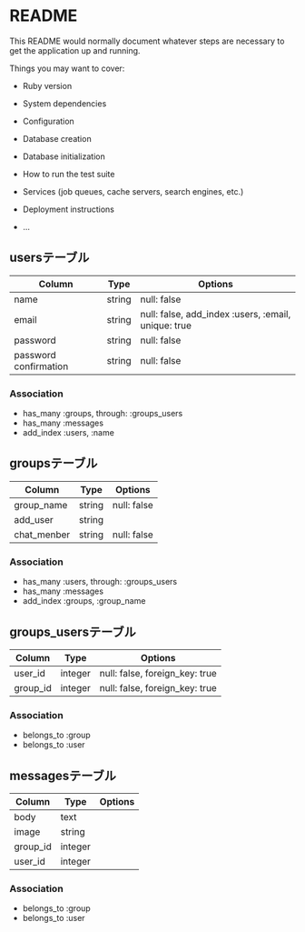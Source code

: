 # README

This README would normally document whatever steps are necessary to get the
application up and running.

Things you may want to cover:

* Ruby version

* System dependencies

* Configuration

* Database creation

* Database initialization

* How to run the test suite

* Services (job queues, cache servers, search engines, etc.)

* Deployment instructions

* ...

## usersテーブル

|Column|Type|Options|
|------|----|-------|
|name|string|null: false|
|email|string|null: false, add_index :users, :email, unique: true|
|password|string|null: false|
|password confirmation|string|null: false|

### Association
- has_many :groups, through: :groups_users
- has_many :messages
- add_index :users, :name


## groupsテーブル

|Column|Type|Options|
|------|----|-------|
|group_name|string|null: false|
|add_user|string|
|chat_menber|string|null: false|

### Association
- has_many :users, through: :groups_users
- has_many :messages
- add_index :groups, :group_name



## groups_usersテーブル

|Column|Type|Options|
|------|----|-------|
|user_id|integer|null: false, foreign_key: true|
|group_id|integer|null: false, foreign_key: true|

### Association
- belongs_to :group
- belongs_to :user



## messagesテーブル

|Column|Type|Options|
|------|----|-------|
|body|text|
|image|string|
|group_id|integer|
|user_id|integer|

### Association
- belongs_to :group
- belongs_to :user